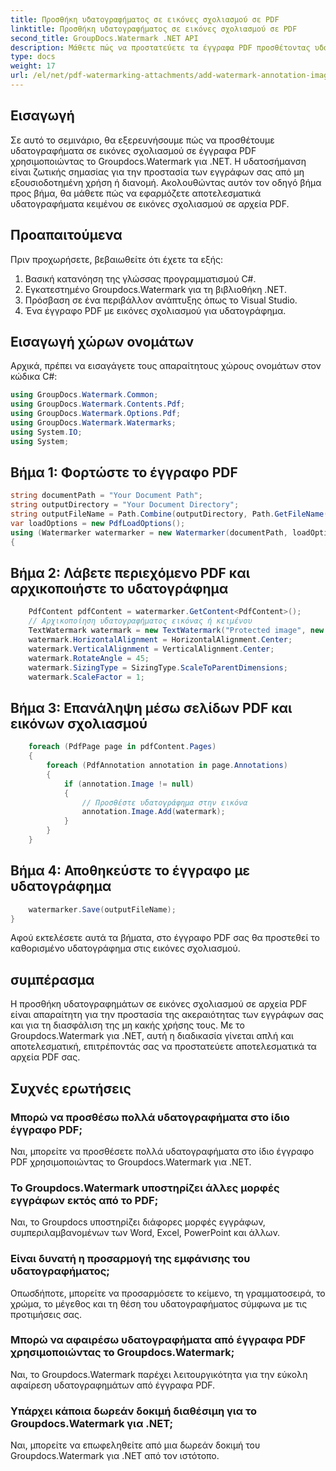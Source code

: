 ```yaml
---
title: Προσθήκη υδατογραφήματος σε εικόνες σχολιασμού σε PDF
linktitle: Προσθήκη υδατογραφήματος σε εικόνες σχολιασμού σε PDF
second_title: GroupDocs.Watermark .NET API
description: Μάθετε πώς να προστατεύετε τα έγγραφα PDF προσθέτοντας υδατογραφήματα σε εικόνες σχολιασμού χρησιμοποιώντας το Groupdocs.Watermark για .NET.
type: docs
weight: 17
url: /el/net/pdf-watermarking-attachments/add-watermark-annotation-images-pdf/
---
```

## Εισαγωγή
Σε αυτό το σεμινάριο, θα εξερευνήσουμε πώς να προσθέτουμε υδατογραφήματα σε εικόνες σχολιασμού σε έγγραφα PDF χρησιμοποιώντας το Groupdocs.Watermark για .NET. Η υδατοσήμανση είναι ζωτικής σημασίας για την προστασία των εγγράφων σας από μη εξουσιοδοτημένη χρήση ή διανομή. Ακολουθώντας αυτόν τον οδηγό βήμα προς βήμα, θα μάθετε πώς να εφαρμόζετε αποτελεσματικά υδατογραφήματα κειμένου σε εικόνες σχολιασμού σε αρχεία PDF.
## Προαπαιτούμενα
Πριν προχωρήσετε, βεβαιωθείτε ότι έχετε τα εξής:
1. Βασική κατανόηση της γλώσσας προγραμματισμού C#.
2. Εγκατεστημένο Groupdocs.Watermark για τη βιβλιοθήκη .NET.
3. Πρόσβαση σε ένα περιβάλλον ανάπτυξης όπως το Visual Studio.
4. Ένα έγγραφο PDF με εικόνες σχολιασμού για υδατογράφημα.

## Εισαγωγή χώρων ονομάτων
Αρχικά, πρέπει να εισαγάγετε τους απαραίτητους χώρους ονομάτων στον κώδικα C#:
```csharp
using GroupDocs.Watermark.Common;
using GroupDocs.Watermark.Contents.Pdf;
using GroupDocs.Watermark.Options.Pdf;
using GroupDocs.Watermark.Watermarks;
using System.IO;
using System;
```
## Βήμα 1: Φορτώστε το έγγραφο PDF
```csharp
string documentPath = "Your Document Path";
string outputDirectory = "Your Document Directory";
string outputFileName = Path.Combine(outputDirectory, Path.GetFileName(documentPath));
var loadOptions = new PdfLoadOptions();
using (Watermarker watermarker = new Watermarker(documentPath, loadOptions))
{
```
## Βήμα 2: Λάβετε περιεχόμενο PDF και αρχικοποιήστε το υδατογράφημα
```csharp
    PdfContent pdfContent = watermarker.GetContent<PdfContent>();
    // Αρχικοποίηση υδατογραφήματος εικόνας ή κειμένου
    TextWatermark watermark = new TextWatermark("Protected image", new Font("Arial", 8));
    watermark.HorizontalAlignment = HorizontalAlignment.Center;
    watermark.VerticalAlignment = VerticalAlignment.Center;
    watermark.RotateAngle = 45;
    watermark.SizingType = SizingType.ScaleToParentDimensions;
    watermark.ScaleFactor = 1;
```
## Βήμα 3: Επανάληψη μέσω σελίδων PDF και εικόνων σχολιασμού
```csharp
    foreach (PdfPage page in pdfContent.Pages)
    {
        foreach (PdfAnnotation annotation in page.Annotations)
        {
            if (annotation.Image != null)
            {
                // Προσθέστε υδατογράφημα στην εικόνα
                annotation.Image.Add(watermark);
            }
        }
    }
```
## Βήμα 4: Αποθηκεύστε το έγγραφο με υδατογράφημα
```csharp
    watermarker.Save(outputFileName);
}
```
Αφού εκτελέσετε αυτά τα βήματα, στο έγγραφο PDF σας θα προστεθεί το καθορισμένο υδατογράφημα στις εικόνες σχολιασμού.

## συμπέρασμα
Η προσθήκη υδατογραφημάτων σε εικόνες σχολιασμού σε αρχεία PDF είναι απαραίτητη για την προστασία της ακεραιότητας των εγγράφων σας και για τη διασφάλιση της μη κακής χρήσης τους. Με το Groupdocs.Watermark για .NET, αυτή η διαδικασία γίνεται απλή και αποτελεσματική, επιτρέποντάς σας να προστατεύετε αποτελεσματικά τα αρχεία PDF σας.
## Συχνές ερωτήσεις
### Μπορώ να προσθέσω πολλά υδατογραφήματα στο ίδιο έγγραφο PDF;
Ναι, μπορείτε να προσθέσετε πολλά υδατογραφήματα στο ίδιο έγγραφο PDF χρησιμοποιώντας το Groupdocs.Watermark για .NET.
### Το Groupdocs.Watermark υποστηρίζει άλλες μορφές εγγράφων εκτός από το PDF;
Ναι, το Groupdocs υποστηρίζει διάφορες μορφές εγγράφων, συμπεριλαμβανομένων των Word, Excel, PowerPoint και άλλων.
### Είναι δυνατή η προσαρμογή της εμφάνισης του υδατογραφήματος;
Οπωσδήποτε, μπορείτε να προσαρμόσετε το κείμενο, τη γραμματοσειρά, το χρώμα, το μέγεθος και τη θέση του υδατογραφήματος σύμφωνα με τις προτιμήσεις σας.
### Μπορώ να αφαιρέσω υδατογραφήματα από έγγραφα PDF χρησιμοποιώντας το Groupdocs.Watermark;
Ναι, το Groupdocs.Watermark παρέχει λειτουργικότητα για την εύκολη αφαίρεση υδατογραφημάτων από έγγραφα PDF.
### Υπάρχει κάποια δωρεάν δοκιμή διαθέσιμη για το Groupdocs.Watermark για .NET;
Ναι, μπορείτε να επωφεληθείτε από μια δωρεάν δοκιμή του Groupdocs.Watermark για .NET από τον ιστότοπο.